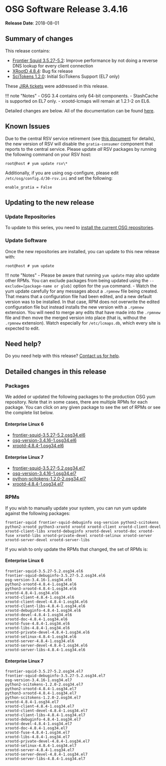 OSG Software Release 3.4.16
===========================

**Release Date**: 2018-08-01

Summary of changes
------------------

This release contains:

-   [Frontier Squid 3.5.27-5.2](http://frontier.cern.ch/dist/rpms/frontier-squidRELEASE_NOTES): Improve performance by not doing a reverse DNS lookup for every client connection
-   [XRootD 4.8.4](https://github.com/xrootd/xrootd/blob/v4.8.4/docs/ReleaseNotes.txt): Bug fix release
-   [SciTokens 1.2.0](https://github.com/scitokens/scitokens/releases/tag/v1.2.0): Initial SciTokens Support (EL7 only)

These [JIRA tickets](https://jira.opensciencegrid.org/issues/?jql=project%20%3D%20SOFTWARE%20AND%20fixVersion%20%3D%203.4.16%20ORDER%20BY%20priority%20DESC%2C%20key%20DESC) were addressed in this release.

!!! note "Notes"
    -   OSG 3.4 contains only 64-bit components.
    -   StashCache is supported on EL7 only.
    -   xrootd-lcmaps will remain at 1.2.1-2 on EL6.

Detailed changes are below. All of the documentation can be found [here](../../index.md).

Known Issues
------------

Due to the central RSV service retirement (see [this document](https://opensciencegrid.org/technology/policy/service-migrations-spring-2018/) for details),
the new version of RSV will disable the `gratia-consumer` component that reports to the central service.
Please update _all_ RSV packages by running the following command on your RSV host:

``` console
root@host # yum update rsv\*
```

Additionally, if you are using osg-configure, please edit `/etc/osg/config.d/30-rsv.ini` and set the following:

``` file
enable_gratia = False
```

Updating to the new release
---------------------------

### Update Repositories

To update to this series, you need to [install the current OSG repositories](../../common/yum.md#install-the-osg-repositories).

### Update Software

Once the new repositories are installed, you can update to this new release with:

``` console
root@host # yum update
```

!!! note "Notes"
    -   Please be aware that running `yum update` may also update other RPMs. You can exclude packages from being updated using the `--exclude=[package-name or glob]` option for the `yum` command.
    -   Watch the yum update carefully for any messages about a `.rpmnew` file being created. That means that a configuration file had been edited, and a new default version was to be installed. In that case, RPM does not overwrite the edited configuration file but instead installs the new version with a `.rpmnew` extension. You will need to merge any edits that have made into the `.rpmnew` file and then move the merged version into place (that is, without the `.rpmnew` extension). Watch especially for `/etc/lcmaps.db`, which every site is expected to edit.

Need help?
----------

Do you need help with this release? [Contact us for help](../../common/help.md).

Detailed changes in this release
--------------------------------

### Packages

We added or updated the following packages to the production OSG yum repository. Note that in some cases, there are multiple RPMs for each package. You can click on any given package to see the set of RPMs or see the complete list below.

#### Enterprise Linux 6

-   [frontier-squid-3.5.27-5.2.osg34.el6](https://koji.chtc.wisc.edu/koji/search?match=glob&type=build&terms=frontier-squid-3.5.27-5.2.osg34.el6)
-   [osg-version-3.4.16-1.osg34.el6](https://koji.chtc.wisc.edu/koji/search?match=glob&type=build&terms=osg-version-3.4.16-1.osg34.el6)
-   [xrootd-4.8.4-1.osg34.el6](https://koji.chtc.wisc.edu/koji/search?match=glob&type=build&terms=xrootd-4.8.4-1.osg34.el6)

#### Enterprise Linux 7

-   [frontier-squid-3.5.27-5.2.osg34.el7](https://koji.chtc.wisc.edu/koji/search?match=glob&type=build&terms=frontier-squid-3.5.27-5.2.osg34.el7)
-   [osg-version-3.4.16-1.osg34.el7](https://koji.chtc.wisc.edu/koji/search?match=glob&type=build&terms=osg-version-3.4.16-1.osg34.el7)
-   [python-scitokens-1.2.0-2.osg34.el7](https://koji.chtc.wisc.edu/koji/search?match=glob&type=build&terms=python-scitokens-1.2.0-2.osg34.el7)
-   [xrootd-4.8.4-1.osg34.el7](https://koji.chtc.wisc.edu/koji/search?match=glob&type=build&terms=xrootd-4.8.4-1.osg34.el7)

### RPMs

If you wish to manually update your system, you can run yum update against the following packages:

    frontier-squid frontier-squid-debuginfo osg-version python2-scitokens python2-xrootd python3-xrootd xrootd xrootd-client xrootd-client-devel xrootd-client-libs xrootd-debuginfo xrootd-devel xrootd-doc xrootd-fuse xrootd-libs xrootd-private-devel xrootd-selinux xrootd-server xrootd-server-devel xrootd-server-libs

If you wish to only update the RPMs that changed, the set of RPMs is:

#### Enterprise Linux 6

``` file
frontier-squid-3.5.27-5.2.osg34.el6
frontier-squid-debuginfo-3.5.27-5.2.osg34.el6
osg-version-3.4.16-1.osg34.el6
python2-xrootd-4.8.4-1.osg34.el6
python3-xrootd-4.8.4-1.osg34.el6
xrootd-4.8.4-1.osg34.el6
xrootd-client-4.8.4-1.osg34.el6
xrootd-client-devel-4.8.4-1.osg34.el6
xrootd-client-libs-4.8.4-1.osg34.el6
xrootd-debuginfo-4.8.4-1.osg34.el6
xrootd-devel-4.8.4-1.osg34.el6
xrootd-doc-4.8.4-1.osg34.el6
xrootd-fuse-4.8.4-1.osg34.el6
xrootd-libs-4.8.4-1.osg34.el6
xrootd-private-devel-4.8.4-1.osg34.el6
xrootd-selinux-4.8.4-1.osg34.el6
xrootd-server-4.8.4-1.osg34.el6
xrootd-server-devel-4.8.4-1.osg34.el6
xrootd-server-libs-4.8.4-1.osg34.el6
```

#### Enterprise Linux 7

``` file
frontier-squid-3.5.27-5.2.osg34.el7
frontier-squid-debuginfo-3.5.27-5.2.osg34.el7
osg-version-3.4.16-1.osg34.el7
python2-scitokens-1.2.0-2.osg34.el7
python2-xrootd-4.8.4-1.osg34.el7
python3-xrootd-4.8.4-1.osg34.el7
python-scitokens-1.2.0-2.osg34.el7
xrootd-4.8.4-1.osg34.el7
xrootd-client-4.8.4-1.osg34.el7
xrootd-client-devel-4.8.4-1.osg34.el7
xrootd-client-libs-4.8.4-1.osg34.el7
xrootd-debuginfo-4.8.4-1.osg34.el7
xrootd-devel-4.8.4-1.osg34.el7
xrootd-doc-4.8.4-1.osg34.el7
xrootd-fuse-4.8.4-1.osg34.el7
xrootd-libs-4.8.4-1.osg34.el7
xrootd-private-devel-4.8.4-1.osg34.el7
xrootd-selinux-4.8.4-1.osg34.el7
xrootd-server-4.8.4-1.osg34.el7
xrootd-server-devel-4.8.4-1.osg34.el7
xrootd-server-libs-4.8.4-1.osg34.el7
```
